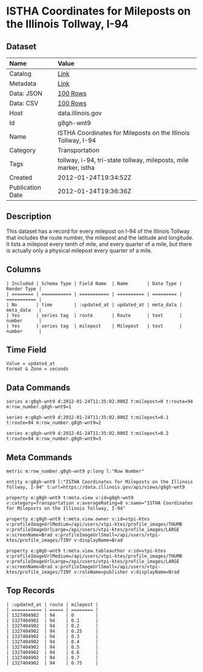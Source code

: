 # ISTHA Coordinates for Mileposts on the Illinois Tollway, I-94

## Dataset

| Name | Value |
| :--- | :---- |
| Catalog | [Link](https://catalog.data.gov/dataset/istha-coordinates-for-mileposts-on-the-illinois-tollway-i-94-cee8f) |
| Metadata | [Link](https://data.illinois.gov/api/views/g8gh-wnt9) |
| Data: JSON | [100 Rows](https://data.illinois.gov/api/views/g8gh-wnt9/rows.json?max_rows=100) |
| Data: CSV | [100 Rows](https://data.illinois.gov/api/views/g8gh-wnt9/rows.csv?max_rows=100) |
| Host | data.illinois.gov |
| Id | g8gh-wnt9 |
| Name | ISTHA Coordinates for Mileposts on the Illinois Tollway, I-94 |
| Category | Transportation |
| Tags | tollway, i-94, tri-state tollway, mileposts, mile marker, istha |
| Created | 2012-01-24T19:34:52Z |
| Publication Date | 2012-01-24T19:36:36Z |

## Description

This dataset has a record for every milepost on I-94 of the Illinois Tollway that includes the route number, the milepost and the latitude and longitude. It lists a milepost every tenth of mile, and every quarter of a mile, but there is actually only a physical milepost every quarter of a mile.

## Columns

```ls
| Included | Schema Type | Field Name  | Name       | Data Type | Render Type |
| ======== | =========== | =========== | ========== | ========= | =========== |
| No       | time        | :updated_at | updated_at | meta_data | meta_data   |
| Yes      | series tag  | route       | Route      | text      | number      |
| Yes      | series tag  | milepost    | Milepost   | text      | number      |
```

## Time Field

```ls
Value = updated_at
Format & Zone = seconds
```

## Data Commands

```ls
series e:g8gh-wnt9 d:2012-01-24T11:35:02.000Z t:milepost=0 t:route=94 m:row_number.g8gh-wnt9=1

series e:g8gh-wnt9 d:2012-01-24T11:35:02.000Z t:milepost=0.1 t:route=94 m:row_number.g8gh-wnt9=2

series e:g8gh-wnt9 d:2012-01-24T11:35:02.000Z t:milepost=0.2 t:route=94 m:row_number.g8gh-wnt9=3
```

## Meta Commands

```ls
metric m:row_number.g8gh-wnt9 p:long l:"Row Number"

entity e:g8gh-wnt9 l:"ISTHA Coordinates for Mileposts on the Illinois Tollway, I-94" t:url=https://data.illinois.gov/api/views/g8gh-wnt9

property e:g8gh-wnt9 t:meta.view v:id=g8gh-wnt9 v:category=Transportation v:averageRating=0 v:name="ISTHA Coordinates for Mileposts on the Illinois Tollway, I-94"

property e:g8gh-wnt9 t:meta.view.owner v:id=vtpi-ktes v:profileImageUrlMedium=/api/users/vtpi-ktes/profile_images/THUMB v:profileImageUrlLarge=/api/users/vtpi-ktes/profile_images/LARGE v:screenName=Brad v:profileImageUrlSmall=/api/users/vtpi-ktes/profile_images/TINY v:displayName=Brad

property e:g8gh-wnt9 t:meta.view.tableauthor v:id=vtpi-ktes v:profileImageUrlMedium=/api/users/vtpi-ktes/profile_images/THUMB v:profileImageUrlLarge=/api/users/vtpi-ktes/profile_images/LARGE v:screenName=Brad v:profileImageUrlSmall=/api/users/vtpi-ktes/profile_images/TINY v:roleName=publisher v:displayName=Brad
```

## Top Records

```ls
| :updated_at | route | milepost | 
| =========== | ===== | ======== | 
| 1327404902  | 94    | 0        | 
| 1327404902  | 94    | 0.1      | 
| 1327404902  | 94    | 0.2      | 
| 1327404902  | 94    | 0.25     | 
| 1327404902  | 94    | 0.3      | 
| 1327404902  | 94    | 0.4      | 
| 1327404902  | 94    | 0.5      | 
| 1327404902  | 94    | 0.6      | 
| 1327404902  | 94    | 0.7      | 
| 1327404902  | 94    | 0.75     | 
```